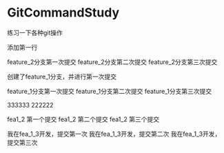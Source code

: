 # GitCommandStudy
练习一下各种git操作


添加第一行


feature_2分支第一次提交
feature_2分支第二次提交
feature_2分支第三次提交

创建了feature_1分支，并进行第一次提交

feature_1分支第一次提交
feature_1分支第二次提交
feature_1分支第三次提交

333333
222222

fea1_2 第一个提交
fea1_2 第二个提交
fea1_2 第三个提交

我在fea_1_3开发，提交第一次
我在fea_1_3开发，提交第二次
我在fea_1_3开发，提交第三次
